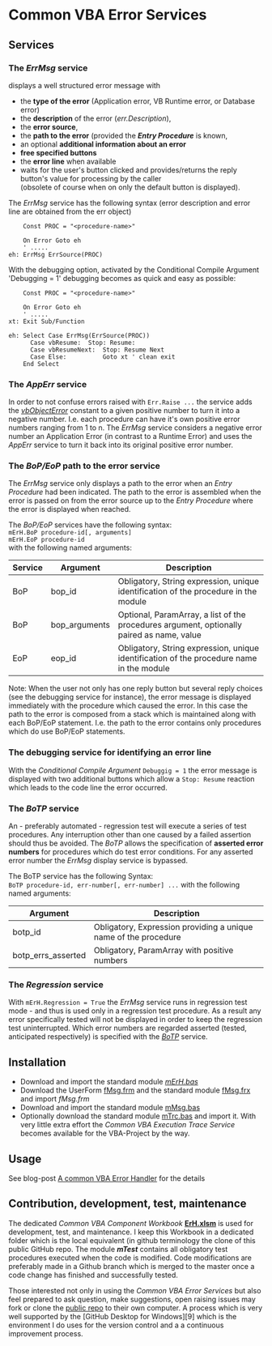 # Common VBA Error Services

## Services
### The _ErrMsg_ service
displays a well structured error message with
  - the **type of the error** (Application error, VB Runtime error, or Database error) 
  - the **description** of the error (_err.Description_),
  - the **error source**,
  - the **path to the error** (provided the **_Entry Procedure_** is known, 
  - an optional **additional information about an error**
  - **free specified buttons**
  - the **error line** when available
- waits for the user's button clicked and provides/returns the reply button's value for processing by the caller<br>(obsolete of course when on only the default button is displayed).

The _ErrMsg_ service has the following syntax (error description and error line are obtained from the err object)
```VB
    Const PROC = "<procedure-name>"
    
    On Error Goto eh
    ' .....
eh: ErrMsg ErrSource(PROC)
```

With the debugging option, activated by the Conditional Compile Argument 'Debugging = 1' debugging becomes as quick and easy as possible:

```VB
    Const PROC = "<procedure-name>"
    
    On Error Goto eh
    ' .....
xt: Exit Sub/Function 

eh: Select Case ErrMsg(ErrSource(PROC))
      Case vbResume:  Stop: Resume:
      Case vbResumeNext:  Stop: Resume Next
      Case Else:          Goto xt ' clean exit
    End Select
```

### The _AppErr_ service
In order to not confuse errors raised with `Err.Raise ...` the service adds the [_vbObjectError_][7] constant to a given positive number to turn it into a negative number. I.e. each procedure can have it's own positive error numbers ranging from 1 to n. The _ErrMsg_ service considers a negative error number an Application Error (in contrast to a Runtime Error) and uses the _AppErr_ service to turn it back into its original positive error number.

### The _BoP/EoP_ path to the error service
The _ErrMsg_ service only displays a path to the error when an _Entry Procedure_ had been indicated. The path to the error is assembled when the error is passed on from the error source up to the _Entry Procedure_ where the error is displayed when reached.

The _BoP/EoP_ services have the following syntax:<br>
`mErH.BoP procedure-id[, arguments]`<br>
`mErH.EoP procedure-id`<br>
with the following named arguments:

| Service |   Argument   |   Description                                                                             |
| ------- | ------------ | ----------------------------------------------------------------------------------------- |
| BoP     | bop_id       | Obligatory, String expression, unique identification of the procedure in the module       |
| BoP     | bop_arguments| Optional, ParamArray, a list of the procedures argument, optionally paired as name, value |
| EoP     | eop_id       | Obligatory, String expression, unique identification of the procedure name in the module  |

Note: When the user not only has one reply button but several reply choices (see the debugging service for instance), the error message is displayed immediately with the procedure which caused the error. In this case the path to the error is composed from a stack which is maintained along with each BoP/EoP statement. I.e. the path to the error contains only procedures which do use BoP/EoP statements.

### The debugging service for identifying an error line
With the _Conditional Compile Argument_ `Debuggig = 1` the error message is displayed with two additional buttons which allow a `Stop: Resume` reaction which leads to the code line the error occurred.

### The _BoTP_ service
An - preferably automated - regression test will execute a series of test procedures. Any interruption other than one caused by a failed assertion should thus be avoided. The _BoTP_ allows the specification of **asserted error numbers** for procedures which do test error conditions. For any asserted error number the _ErrMsg_ display service is bypassed.

The BoTP service has the following Syntax:<br>
`BoTP procedure-id, err-number[, err-number] ...`
with the following named arguments:

|      Argument     |   Description                                                   |
| ----------------- | --------------------------------------------------------------- |
| botp_id           | Obligatory, Expression providing a unique name of the procedure |
| botp_errs_asserted| Obligatory, ParamArray with positive numbers                    |

### The _Regression_ service
With `mErH.Regression = True` the _ErrMsg_ service runs in regression test mode - and thus is used only in a regression test procedure. As a result any error specifically tested will not be displayed in order to keep the regression test uninterrupted. Which error numbers are regarded asserted (tested, anticipated respectively) is specified with the _[BoTP](#the-botp-service)_ service.

## Installation
- Download and import the standard module  [_mErH.bas_][1]
- Download the UserForm [fMsg.frm][2] and the standard module [fMsg.frx][3] and import _fMsg.frm_
- Download and import the standard module [mMsg.bas][4]
- Optionally download the standard module [mTrc.bas][5] and import it. With very little extra effort the _Common VBA Execution Trace Service_ becomes available for the VBA-Project by the way.

## Usage
See blog-post [A common VBA Error Handler][6] for the details

## Contribution, development, test, maintenance
The dedicated _Common VBA Component Workbook_ **[ErH.xlsm][8]** is used for development, test, and maintenance. I keep this Workbook in a dedicated folder which is the local equivalent (in github terminology the clone of this public GitHub repo. The module **_mTest_** contains all obligatory test procedures executed when the code is modified. Code modifications are preferably made in a Github branch which is merged to the master once a code change has finished and successfully tested.

Those interested not only in using the _Common VBA Error Services_ but also feel prepared to ask question, make suggestions, open raising issues may fork or clone the [public repo][8] to their own computer. A process which is very well supported by the [GitHub Desktop for Windows][9] which is the environment I do uses for the version control and a a continuous improvement process.

[1]:https://gitcdn.link/repo/warbe-maker/Common-VBA-Error-Services/master/source/mErH.bas
[2]:https://gitcdn.link/repo/warbe-maker/Common-VBA-Error-Services/master/source/fMsg.frm
[3]:https://gitcdn.link/repo/warbe-maker/Common-VBA-Error-Services/master/source/fMsg.frx
[4]:https://gitcdn.link/repo/warbe-maker/Common-VBA-Error-Services/master/source/mMsg.bas
[5]:https://gitcdn.link/repo/warbe-maker/Common-VBA-Error-Services/master/source/mTrc.bas
[6]:https://warbe-maker.github.io/warbe-maker.github.io/vba/common/error/handling/2021/01/16/Common-VBA-Error-Services.html
[7]:https://docs.microsoft.com/en-us/dotnet/api/microsoft.visualbasic.constants.vbobjecterror?view=netcore-3.1
[8]:https://gitcdn.link/repo/warbe-maker/Common-VBA-Error-Services/master/source/ErH.xlsm

